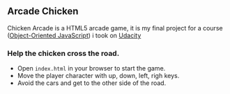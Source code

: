 ## Arcade Chicken

Chicken Arcade is a HTML5 arcade game, it is my final project for a course ([Object-Oriented JavaScript](https://www.udacity.com/course/object-oriented-javascript--ud015)) i took on [Udacity](https://udacity.com)

### Help the chicken cross the road.

- Open `index.html` in your browser to start the game.
- Move the player character with up, down, left, righ keys.
- Avoid the cars and get to the other side of the road.
